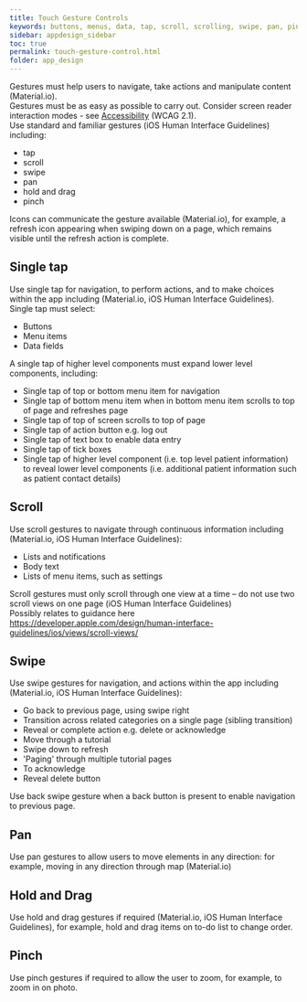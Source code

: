 ```yaml
---
title: Touch Gesture Controls
keywords: buttons, menus, data, tap, scroll, scrolling, swipe, pan, pinch, zoom, resize, elements, components, behaviour
sidebar: appdesign_sidebar
toc: true
permalink: touch-gesture-control.html
folder: app_design 
---
```


Gestures must help users to navigate, take actions and manipulate content (Material.io).   
Gestures must be as easy as possible to carry out. Consider screen reader interaction modes - see [Accessibility](/accessibility.html) (WCAG 2.1).  
Use standard and familiar gestures (iOS Human Interface Guidelines) including:
* tap
* scroll
* swipe
* pan
* hold and drag   
* pinch

Icons can communicate the gesture available (Material.io), for example,  a refresh icon appearing when swiping down on a page, which remains visible until the refresh action is complete.

## Single tap 

Use single tap for navigation, to perform actions, and to make choices within the app including (Material.io, iOS Human Interface Guidelines). Single tap must select:
* Buttons
* Menu items
* Data fields

A single tap of higher level components must expand lower level components, including:
  * Single tap of top or bottom menu item for navigation
  * Single tap of bottom menu item when in bottom menu item scrolls to top of page and refreshes page 
  * Single tap of top of screen scrolls to top of page
  * Single tap of action button e.g. log out  
  * Single tap of text box to enable data entry
  * Single tap of tick boxes   
  * Single tap of higher level component (i.e. top level patient information) to reveal lower level components (i.e. additional patient information such as patient contact details)
 
## Scroll
Use scroll gestures to navigate through continuous information including (Material.io, iOS Human Interface Guidelines):  
* Lists and notifications
* Body text
* Lists of menu items, such as settings

Scroll gestures must only scroll through one view at a time – do not use two scroll views on one page (iOS Human Interface Guidelines)    
Possibly relates to guidance here
https://developer.apple.com/design/human-interface-guidelines/ios/views/scroll-views/

## Swipe 
Use swipe gestures for navigation, and actions within the app including (Material.io, iOS Human Interface Guidelines):  
* Go back to previous page, using swipe right
* Transition across related categories on a single page (sibling transition)
* Reveal or complete action e.g. delete or acknowledge
* Move through a tutorial
* Swipe down to refresh
* 'Paging' through multiple tutorial pages
* To acknowledge 
* Reveal delete button  

Use back swipe gesture when a back button is present to enable navigation to previous page.
  
## Pan 
Use pan gestures to allow users to move elements in any direction: for example, moving in any direction through map (Material.io)  

## Hold and Drag
Use hold and drag gestures if required (Material.io, iOS Human Interface Guidelines), for example, hold and drag items on to-do list to change order.    

## Pinch
Use pinch gestures if required to allow the user to zoom, for example, to zoom in on photo.  

